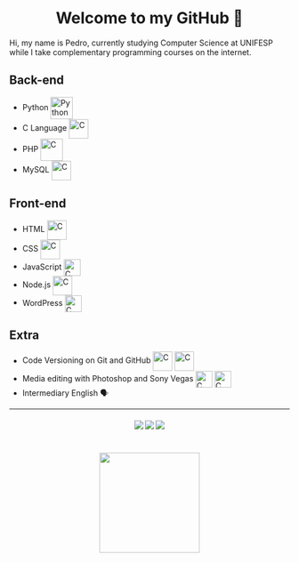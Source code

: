 <h1 align="center"> Welcome to my GitHub 👋 </h1>

Hi, my name is Pedro, currently studying Computer Science at UNIFESP while I take complementary programming courses on the internet.

<h2>Back-end</h2>

* Python <img align="center" alt="Python" height="40" width="40" src="https://cdn.jsdelivr.net/gh/devicons/devicon/icons/python/python-original.svg">
* C Language <img align="center" alt="C" height="35" width="35" src="https://cdn.jsdelivr.net/gh/devicons/devicon/icons/c/c-original.svg">
* PHP <img align="center" alt="C" height="40" width="40" src="https://cdn.jsdelivr.net/gh/devicons/devicon/icons/php/php-plain.svg">
* MySQL <img align="center" alt="C" height="35" width="35" src="https://cdn.jsdelivr.net/gh/devicons/devicon/icons/mysql/mysql-original.svg">
  
<h2>Front-end</h2>

* HTML <img align="center" alt="C" height="35" width="35" src="https://cdn.jsdelivr.net/gh/devicons/devicon/icons/html5/html5-original.svg">
* CSS <img align="center" alt="C" height="35" width="35" src="https://cdn.jsdelivr.net/gh/devicons/devicon/icons/css3/css3-original.svg">
* JavaScript <img align="center" alt="C" height="30" width="30" src="https://cdn.jsdelivr.net/gh/devicons/devicon/icons/javascript/javascript-original.svg">
* Node.js <img align="center" alt="C" height="35" width="35" src="https://cdn.jsdelivr.net/gh/devicons/devicon/icons/nodejs/nodejs-original.svg">
* WordPress <img align="center" alt="C" height="30" width="30" src="https://cdn.jsdelivr.net/gh/devicons/devicon/icons/wordpress/wordpress-plain.svg">

<h2>Extra</h2>

* Code Versioning on Git and GitHub <img align="center" alt="C" height="35" width="35" src="https://cdn.jsdelivr.net/gh/devicons/devicon/icons/git/git-original.svg"> <img align="center" alt="C" height="35" width="35" src="https://cdn.jsdelivr.net/gh/devicons/devicon/icons/github/github-original.svg"> 
* Media editing with Photoshop and Sony Vegas <img align="center" alt="C" height="30" width="30" src="https://cdn.jsdelivr.net/gh/devicons/devicon/icons/photoshop/photoshop-plain.svg">  <img align="center" alt="C" height="30" width="30" src="https://upload.wikimedia.org/wikipedia/commons/3/39/Vegas_Pro_15.0.png"> 
* Intermediary English 🗣

---

<h4 align="center">
  <a href="https://www.linkedin.com/in/pedro-henrique-cometti-lelis-b84bb3214/" target="_blank"><img src="https://img.shields.io/badge/-LinkedIn-%230077B5?style=for-the-badge&logo=linkedin&logoColor=white" target="_blank"></a> 
  <a href="https://www.instagram.com/pedrohcometti/" target="_blank"><img src="https://img.shields.io/badge/-Instagram-%23E4405F?style=for-the-badge&logo=instagram&logoColor=white" target="_blank"></a>
  <a href="https://www.facebook.com/pedrohclelis/" target="_blank"><img src="https://img.shields.io/badge/-Facebook-%2324479c?style=for-the-badge&logo=facebook&logoColor=white" target="_blank"></a>

#
 
<div align="center">
  <a href="https://github.com/pedrohclelis">
  <img height="180em" src="https://github-readme-stats.vercel.app/api/top-langs/?username=pedrohclelis&layout=compact&langs_count=7&theme=vue-dark"/>
</div>
